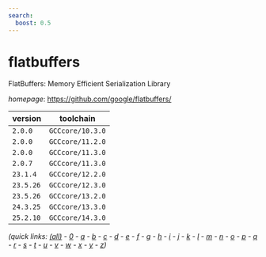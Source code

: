 ```yaml
---
search:
  boost: 0.5
---
```

# flatbuffers

FlatBuffers: Memory Efficient Serialization Library

*homepage*: <https://github.com/google/flatbuffers/>

version | toolchain
--------|----------
``2.0.0`` | ``GCCcore/10.3.0``
``2.0.0`` | ``GCCcore/11.2.0``
``2.0.0`` | ``GCCcore/11.3.0``
``2.0.7`` | ``GCCcore/11.3.0``
``23.1.4`` | ``GCCcore/12.2.0``
``23.5.26`` | ``GCCcore/12.3.0``
``23.5.26`` | ``GCCcore/13.2.0``
``24.3.25`` | ``GCCcore/13.3.0``
``25.2.10`` | ``GCCcore/14.3.0``


*(quick links: [(all)](../index.md) - [0](../0/index.md) - [a](../a/index.md) - [b](../b/index.md) - [c](../c/index.md) - [d](../d/index.md) - [e](../e/index.md) - [f](../f/index.md) - [g](../g/index.md) - [h](../h/index.md) - [i](../i/index.md) - [j](../j/index.md) - [k](../k/index.md) - [l](../l/index.md) - [m](../m/index.md) - [n](../n/index.md) - [o](../o/index.md) - [p](../p/index.md) - [q](../q/index.md) - [r](../r/index.md) - [s](../s/index.md) - [t](../t/index.md) - [u](../u/index.md) - [v](../v/index.md) - [w](../w/index.md) - [x](../x/index.md) - [y](../y/index.md) - [z](../z/index.md))*

